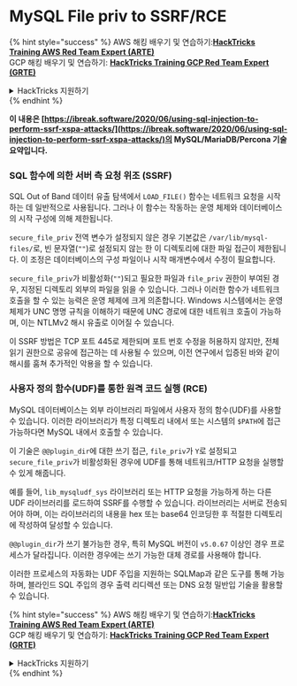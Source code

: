 # MySQL File priv to SSRF/RCE

{% hint style="success" %}
AWS 해킹 배우기 및 연습하기:<img src="/.gitbook/assets/arte.png" alt="" data-size="line">[**HackTricks Training AWS Red Team Expert (ARTE)**](https://training.hacktricks.xyz/courses/arte)<img src="/.gitbook/assets/arte.png" alt="" data-size="line">\
GCP 해킹 배우기 및 연습하기: <img src="/.gitbook/assets/grte.png" alt="" data-size="line">[**HackTricks Training GCP Red Team Expert (GRTE)**<img src="/.gitbook/assets/grte.png" alt="" data-size="line">](https://training.hacktricks.xyz/courses/grte)

<details>

<summary>HackTricks 지원하기</summary>

* [**구독 계획**](https://github.com/sponsors/carlospolop) 확인하기!
* **💬 [**Discord 그룹**](https://discord.gg/hRep4RUj7f) 또는 [**텔레그램 그룹**](https://t.me/peass)에 참여하거나 **Twitter** 🐦 [**@hacktricks\_live**](https://twitter.com/hacktricks\_live)**를 팔로우하세요.**
* **[**HackTricks**](https://github.com/carlospolop/hacktricks) 및 [**HackTricks Cloud**](https://github.com/carlospolop/hacktricks-cloud) GitHub 리포지토리에 PR을 제출하여 해킹 팁을 공유하세요.**

</details>
{% endhint %}

**이 내용은 [https://ibreak.software/2020/06/using-sql-injection-to-perform-ssrf-xspa-attacks/](https://ibreak.software/2020/06/using-sql-injection-to-perform-ssrf-xspa-attacks/)의 MySQL/MariaDB/Percona 기술 요약입니다.**

### SQL 함수에 의한 서버 측 요청 위조 (SSRF)

SQL Out of Band 데이터 유출 탐색에서 `LOAD_FILE()` 함수는 네트워크 요청을 시작하는 데 일반적으로 사용됩니다. 그러나 이 함수는 작동하는 운영 체제와 데이터베이스의 시작 구성에 의해 제한됩니다.

`secure_file_priv` 전역 변수가 설정되지 않은 경우 기본값은 `/var/lib/mysql-files/`로, 빈 문자열(`""`)로 설정되지 않는 한 이 디렉토리에 대한 파일 접근이 제한됩니다. 이 조정은 데이터베이스의 구성 파일이나 시작 매개변수에서 수정이 필요합니다.

`secure_file_priv`가 비활성화(`""`)되고 필요한 파일과 `file_priv` 권한이 부여된 경우, 지정된 디렉토리 외부의 파일을 읽을 수 있습니다. 그러나 이러한 함수가 네트워크 호출을 할 수 있는 능력은 운영 체제에 크게 의존합니다. Windows 시스템에서는 운영 체제가 UNC 명명 규칙을 이해하기 때문에 UNC 경로에 대한 네트워크 호출이 가능하며, 이는 NTLMv2 해시 유출로 이어질 수 있습니다.

이 SSRF 방법은 TCP 포트 445로 제한되며 포트 번호 수정을 허용하지 않지만, 전체 읽기 권한으로 공유에 접근하는 데 사용될 수 있으며, 이전 연구에서 입증된 바와 같이 해시를 훔쳐 추가적인 악용을 할 수 있습니다.

### 사용자 정의 함수(UDF)를 통한 원격 코드 실행 (RCE)

MySQL 데이터베이스는 외부 라이브러리 파일에서 사용자 정의 함수(UDF)를 사용할 수 있습니다. 이러한 라이브러리가 특정 디렉토리 내에서 또는 시스템의 `$PATH`에 접근 가능하다면 MySQL 내에서 호출할 수 있습니다.

이 기술은 `@@plugin_dir`에 대한 쓰기 접근, `file_priv`가 `Y`로 설정되고 `secure_file_priv`가 비활성화된 경우에 UDF를 통해 네트워크/HTTP 요청을 실행할 수 있게 해줍니다.

예를 들어, `lib_mysqludf_sys` 라이브러리 또는 HTTP 요청을 가능하게 하는 다른 UDF 라이브러리를 로드하여 SSRF를 수행할 수 있습니다. 라이브러리는 서버로 전송되어야 하며, 이는 라이브러리의 내용을 hex 또는 base64 인코딩한 후 적절한 디렉토리에 작성하여 달성할 수 있습니다.

`@@plugin_dir`가 쓰기 불가능한 경우, 특히 MySQL 버전이 `v5.0.67` 이상인 경우 프로세스가 달라집니다. 이러한 경우에는 쓰기 가능한 대체 경로를 사용해야 합니다.

이러한 프로세스의 자동화는 UDF 주입을 지원하는 SQLMap과 같은 도구를 통해 가능하며, 블라인드 SQL 주입의 경우 출력 리디렉션 또는 DNS 요청 밀반입 기술을 활용할 수 있습니다.

{% hint style="success" %}
AWS 해킹 배우기 및 연습하기:<img src="/.gitbook/assets/arte.png" alt="" data-size="line">[**HackTricks Training AWS Red Team Expert (ARTE)**](https://training.hacktricks.xyz/courses/arte)<img src="/.gitbook/assets/arte.png" alt="" data-size="line">\
GCP 해킹 배우기 및 연습하기: <img src="/.gitbook/assets/grte.png" alt="" data-size="line">[**HackTricks Training GCP Red Team Expert (GRTE)**<img src="/.gitbook/assets/grte.png" alt="" data-size="line">](https://training.hacktricks.xyz/courses/grte)

<details>

<summary>HackTricks 지원하기</summary>

* [**구독 계획**](https://github.com/sponsors/carlospolop) 확인하기!
* **💬 [**Discord 그룹**](https://discord.gg/hRep4RUj7f) 또는 [**텔레그램 그룹**](https://t.me/peass)에 참여하거나 **Twitter** 🐦 [**@hacktricks\_live**](https://twitter.com/hacktricks\_live)**를 팔로우하세요.**
* **[**HackTricks**](https://github.com/carlospolop/hacktricks) 및 [**HackTricks Cloud**](https://github.com/carlospolop/hacktricks-cloud) GitHub 리포지토리에 PR을 제출하여 해킹 팁을 공유하세요.**

</details>
{% endhint %}

